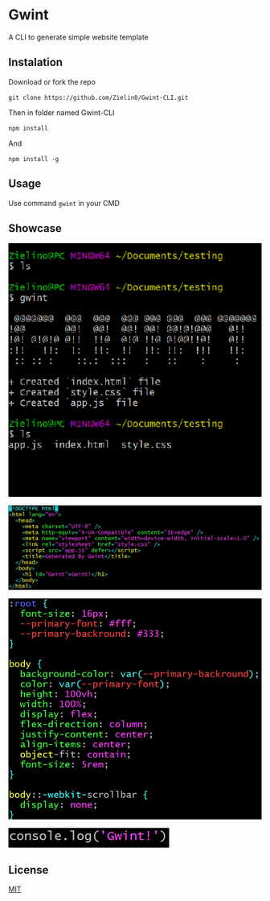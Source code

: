 # Gwint

A CLI to generate simple website template

## Instalation

Download or fork the repo

```
git clone https://github.com/Zielin0/Gwint-CLI.git
```

Then in folder named Gwint-CLI

```
npm install
```

And

```
npm install -g
```

## Usage

Use command `gwint` in your CMD

## Showcase

![Gwint](./img/Gwint.png)

![Html](./img/HTML.png)

![Css](./img/CSS.png)

![Js](./img/JS.png)

## License

[MIT](https://choosealicense.com/licenses/mit/)
